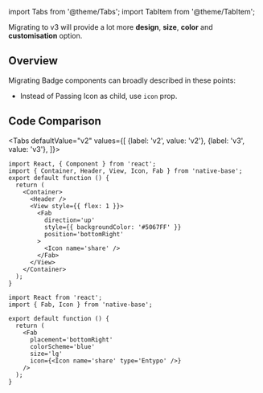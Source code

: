 import Tabs from '@theme/Tabs';
import TabItem from '@theme/TabItem';

Migrating to v3 will provide a lot more **design**, **size**, **color** and **customisation** option.

## Overview

Migrating Badge components can broadly described in these points:

- Instead of Passing Icon as child, use `icon` prop.

## Code Comparison

<Tabs
defaultValue="v2"
values={[
{label: 'v2', value: 'v2'},
{label: 'v3', value: 'v3'},
]}>
<TabItem value="v2">

```tsx
import React, { Component } from 'react';
import { Container, Header, View, Icon, Fab } from 'native-base';
export default function () {
  return (
    <Container>
      <Header />
      <View style={{ flex: 1 }}>
        <Fab
          direction='up'
          style={{ backgroundColor: '#5067FF' }}
          position='bottomRight'
        >
          <Icon name='share' />
        </Fab>
      </View>
    </Container>
  );
}
```

</TabItem>
<TabItem value="v3">

```tsx
import React from 'react';
import { Fab, Icon } from 'native-base';

export default function () {
  return (
    <Fab
      placement='bottomRight'
      colorScheme='blue'
      size='lg'
      icon={<Icon name='share' type='Entypo' />}
    />
  );
}
```

</TabItem>
</Tabs>

